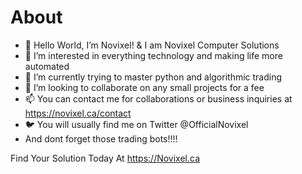 # About
- 👋 Hello World, I’m Novixel! & I am Novixel Computer Solutions
- 👀 I’m interested in everything technology and making life more automated
- 🌱 I’m currently trying to master python and algorithmic trading
- 💞️ I’m looking to collaborate on any small projects for a fee
- 📫 You can contact me for collaborations or business inquiries at https://novixel.ca/contact
- 🐦 You will usually find me on Twitter @OfficialNovixel
- And dont forget those trading bots!!!!

Find Your Solution Today At https://Novixel.ca

<!---
Novixel/Novixel is a ✨ special ✨ repository because its `README.md` (this file) appears on your GitHub profile.
You can click the Preview link to take a look at your changes.
--->


